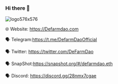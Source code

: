 ### Hi there 👋


![logo576x576](https://user-images.githubusercontent.com/108944687/179890736-14dcce3c-8a2a-48e2-8d00-aba6f5a5d170.png)






🌐 Website: https://Defarmdao.com

🗣 Telegram:https://t.me/DefarmDaoOfficial

🗣 Twitter: https://twitter.com/DeFarmDao

🗣 SnapShot:https://snapshot.org/#/defarmdao.eth

🗣 Discord: https://discord.gg/28nmx7cgae
